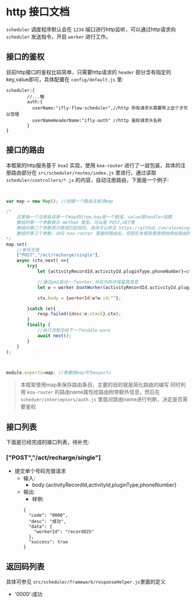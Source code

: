 # http 接口文档

`scheduler` 调度程序默认会在 `1234` 端口进行http监听，可以通过http请求向 `scheduler` 发送指令，开启 `worker` 进行工作。

## 接口的鉴权
目前http接口的鉴权比较简单，只需要http请求的 `header` 部分含有指定的key,value即可，具体配置在 `config/default.js` 里:

```
scheduler:{
        //...略
        auth:{
          userName:"ifly-flow-scheduler",//http 所有请求头需要带上这个才可以受理
          userNameHeaderName:"ifly-auth" //http 鉴权请求头名称
        }
}
```

## 接口的路由
本框架的http服务基于 `koa2` 实现，使用 `koa-router` 进行了一层包装，具体的注册路由部分在 `src/scheduler/routes/index.js` 里进行，通过读取 `scheduler/controllers/*.js` 的内容，自动注册路由，下面是一个例子:

```js


var map = new Map(); //创建一个路由注册项map

/*
    这里每一个注册条目是一个map的item,key是一个数组，value是handler函数
    数组的第一个参数表示 method 类型，可以是 POST,GET等
    数组的第二个参数表示路径匹配规则，具体可以参见 https://github.com/alexmingoia/koa-router
    数组的第三个参数，对应 koa-router 里面的路由名，但是在本框架里使用他来给路由附带额外信息，比如"ALLOW_ANONYMOUS"表示该路由不需要经过auth.js检查
*/
map.set(
    //单号充值
    ["POST","/act/recharge/single"],
    async (ctx,next) =>{
        try{
            let {activityRecordId,activityId,pluginType,phoneNumber}=ctx.request.body;

            //通过pm2启动一个worker,并在内存中保留其信息
            let w = worker.bootWorker(activityRecordId,activityId,pluginType,phoneNumber);

            ctx.body = {workerId:w?w.id:""};

        }catch (e){
            resp.failed({desc:e.stack},ctx);
        }
        finally {
            //执行流程交给下一个middle-ware
            await next();
        }
    }
);



module.exports=map; //需要把map作为exports

```

> 本框架使用map来保存路由条目，主要的目的就是简化路由的编写
> 同时利用 `koa-router` 的路由name属性给路由附带额外信息，然后在 `scheduer/interceptors/auth.js` 里面对路由name进行判断，决定是否需要鉴权

## 接口列表
下面是已经完成的接口列表，待补充:

### ["POST","/act/recharge/single"]
- 提交单个号码充值请求
    - 输入:
        - body:{activityRecordId,activityId,pluginType,phoneNumber}
    - 输出:
        - 样例:
        ```
        {
          "code": "0000",
          "desc": "成功",
          "data": {
            "workerId": "record025"
          },
          "success": true
        }
        ```


## 返回码列表
具体可参见 `src/scheduler/framework/responseHelper.js`里面的定义
- '0000':成功